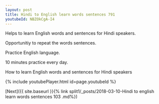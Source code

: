 ```yaml
---
layout: post
title: Hindi to English learn words sentences 791 
youtubeId: NBZOkCgA-I4
---
```

 
 
Helps to learn English words and sentences for Hindi speakers.

Opportunitiy to repeat the words sentences. 

Practice English language. 
 
10 minutes practice every day. 
 
How to learn English words and sentences for Hindi speakers 
 
{% include youtubePlayer.html id=page.youtubeId %}
 
 
[Next]({{ site.baseurl }}{% link  split1/_posts/2018-03-10-Hindi to english learn words sentences 103 .md%})
 
